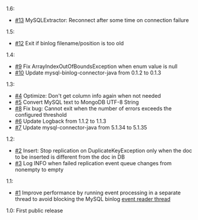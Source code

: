 1.6:

* [#13](https://github.com/ngocdaothanh/mydit/issues/13)
  MySQLExtractor: Reconnect after some time on connection failure

1.5:

* [#12](https://github.com/ngocdaothanh/mydit/issues/12)
  Exit if binlog filename/position is too old

1.4:

* [#9](https://github.com/ngocdaothanh/mydit/issues/9)
  Fix ArrayIndexOutOfBoundsException when enum value is null
* [#10](https://github.com/ngocdaothanh/mydit/issues/10)
  Update mysql-binlog-connector-java from 0.1.2 to 0.1.3

1.3:

* [#4](https://github.com/ngocdaothanh/mydit/issues/4)
  Optimize: Don't get column info again when not needed
* [#5](https://github.com/ngocdaothanh/mydit/issues/5)
  Convert MySQL text to MongoDB UTF-8 String
* [#8](https://github.com/ngocdaothanh/mydit/issues/8)
  Fix bug: Cannot exit when the number of errors exceeds the configured threshold
* [#6](https://github.com/ngocdaothanh/mydit/issues/6)
  Update Logback from 1.1.2 to 1.1.3
* [#7](https://github.com/ngocdaothanh/mydit/issues/7)
  Update mysql-connector-java from 5.1.34 to 5.1.35

1.2:

* [#2](https://github.com/ngocdaothanh/mydit/issues/2)
  Insert: Stop replication on DuplicateKeyException only when the doc to be
  inserted is different from the doc in DB
* [#3](https://github.com/ngocdaothanh/mydit/issues/3)
  Log INFO when failed replication event queue changes from nonempty to empty

1.1:

* [#1](https://github.com/ngocdaothanh/mydit/issues/1)
  Improve performance by running event processing in a separate thread to
  avoid blocking the MySQL binlog
  [event reader thread](https://github.com/shyiko/mysql-binlog-connector-java/issues/32)

1.0: First public release
